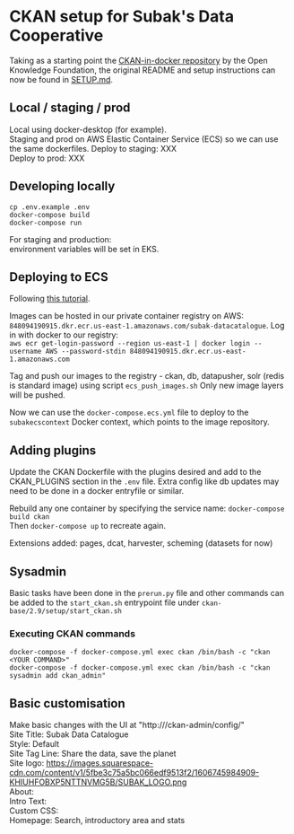 # CKAN setup for Subak's Data Cooperative

Taking as a starting point the [CKAN-in-docker repository](https://github.com/okfn/docker-ckan) by the Open Knowledge Foundation, the original README and setup instructions can now be found in [SETUP.md](/SETUP.md).

## Local / staging / prod
Local using docker-desktop (for example).   
Staging and prod on AWS Elastic Container Service (ECS) so we can use the same dockerfiles.
Deploy to staging: XXX  
Deploy to prod: XXX  

## Developing locally
`cp .env.example .env`  
`docker-compose build`  
`docker-compose run`  

For staging and production:  
environment variables will be set in EKS.

## Deploying to ECS
Following [this tutorial](https://aws.amazon.com/blogs/containers/deploy-applications-on-amazon-ecs-using-docker-compose/).  

Images can be hosted in our private container registry on AWS: `848094190915.dkr.ecr.us-east-1.amazonaws.com/subak-datacatalogue`. 
Log in with docker to our registry:   
`aws ecr get-login-password --region us-east-1 | docker login --username AWS --password-stdin 848094190915.dkr.ecr.us-east-1.amazonaws.com`

Tag and push our images to the registry - ckan, db, datapusher, solr (redis is standard image) using script `ecs_push_images.sh`
Only new image layers will be pushed.  

Now we can use the `docker-compose.ecs.yml` file to deploy to the `subakecscontext` Docker context, which points to the image repository.

## Adding plugins
Update the CKAN Dockerfile with the plugins desired and add to the CKAN_PLUGINS section in the `.env` file. Extra config like db updates may need to be done in a docker entryfile or similar.

Rebuild any one container by specifying the service name: `docker-compose build ckan`  
Then `docker-compose up` to recreate again.

Extensions added:  pages, dcat, harvester, scheming (datasets for now)

## Sysadmin
Basic tasks have been done in the `prerun.py` file and other commands can be added to the `start_ckan.sh` entrypoint file under `ckan-base/2.9/setup/start_ckan.sh`  

### Executing CKAN commands
`docker-compose -f docker-compose.yml exec ckan /bin/bash -c "ckan <YOUR COMMAND>"`  
`docker-compose -f docker-compose.yml exec ckan /bin/bash -c "ckan sysadmin add ckan_admin"`


## Basic customisation
Make basic changes with the UI at "http://<my-ckan-url>/ckan-admin/config/"  
Site Title: Subak Data Catalogue  
Style: Default  
Site Tag Line: Share the data, save the planet  
Site logo: https://images.squarespace-cdn.com/content/v1/5fbe3c75a5bc066edf9513f2/1606745984909-KHIUHFOBXP5NTTNVMG5B/SUBAK_LOGO.png  
 About:  
 Intro Text:  
 Custom CSS:  
 Homepage: Search, introductory area and stats  
 
